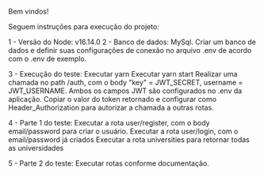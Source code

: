 Bem vindos! 

Seguem instruções para execução do projeto:

1 - Versão do Node: v16.14.0
2 - Banco de dados:
    MySql. Criar um banco de dados e definir suas configurações de conexão no arquivo .env de acordo com o .env de exemplo.

3 - Execução do teste:
    Executar yarn
    Executar yarn start
    Realizar uma chamada no path /auth, com o body "key" = JWT_SECRET, username = JWT_USERNAME. Ambos os campos JWT são configurados no .env da aplicação.
    Copiar o valor do token retornado e configurar como Header_Authorization para autorizar a chamada a outras rotas.

4 - Parte 1 do teste:
    Executar a rota user/register, com o body email/password para criar o usuário.
    Executar a rota user/login, com o email/password já criados
    Executar a rota universities para retornar todas as universidades

5 - Parte 2 do teste:
    Executar rotas conforme documentação.
    

